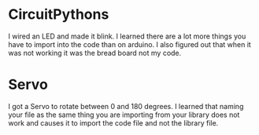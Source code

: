 # CircuitPythons
I wired an LED and made it blink. I learned there are a lot more things you have to import into the code than on arduino. I also figured out that when it was not working it was the bread board not my code.
# Servo
I got a Servo to rotate between 0 and 180 degrees. I learned that naming your file as the same thing you are importing from your library does not work and causes it to import the code file and not the library file.
